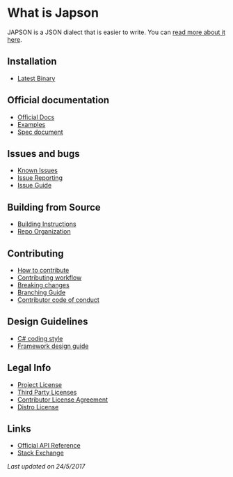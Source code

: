 What is Japson
==============
JAPSON is a JSON dialect that is easier to write. You can [read more about it here](../README.md).

## Installation
- [Latest Binary](https://get.lizoc.com/standard.data.japson.zip)

## Official documentation
- [Official Docs](http://buildcenter.github.io/standard.data.japson)
- [Examples](./conceptual/japson-example.md)
- [Spec document](./conceptual/japson-spec.md)

## Issues and bugs
- [Known Issues](known-issues.md)
- [Issue Reporting](issue-reporting.md)
- [Issue Guide](issue-guide-g.md)

## Building from Source
- [Building Instructions](../README.md#build)
- [Repo Organization](repo-organization.md)

## Contributing
- [How to contribute](contributing-g.md)
- [Contributing workflow](contributing-workflow-g.md)
- [Breaking changes](breaking-changes.md)
- [Branching Guide](branching.md)
- [Contributor code of conduct](contributor-conduct-g.md)

## Design Guidelines
- [C# coding style](csharp-coding-style.md)
- [Framework design guide](framework-design-guide.md)

## Legal Info
- [Project License](../LICENSE.txt)
- [Third Party Licenses](../THIRD-PARTY-LICENSE.txt)
- [Contributor License Agreement](contributor-license-agreement-g.md)
- [Distro License](distro-license-g.txt)

## Links
- [Official API Reference](https://docs.lizoc.com/standard.data.japson)
- [Stack Exchange](https://www.stackexchange.com/tags/japson)


*Last updated on 24/5/2017*
